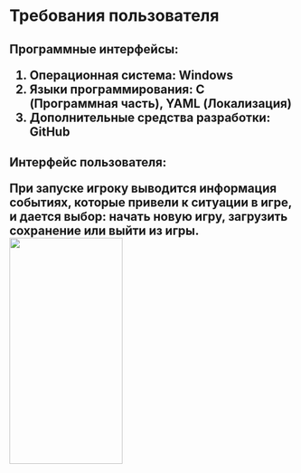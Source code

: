 






<h1> Требования пользователя

<h2> Программные интерфейсы:

1. Операционная система: Windows
2. Языки программирования: **C** (Программная часть), **YAML** (Локализация)
3. Дополнительные средства разработки: GitHub

<h2> Интерфейс пользователя:

При запуске игроку выводится информация событиях, которые привели к ситуации в игре, и дается выбор: начать новую игру, загрузить сохранение или выйти из игры.
<img src="github.com/tanktema/KingOfToads/tree/main/Interace/MainMenu.png" height=400 width=200>
